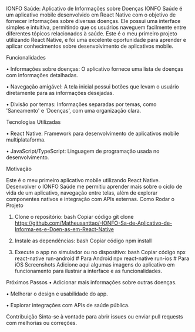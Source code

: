 IONFO Saúde: Aplicativo de Informações sobre Doenças
IONFO Saúde é um aplicativo mobile desenvolvido em React Native com o objetivo de fornecer informações sobre diversas doenças. Ele possui uma interface simples e intuitiva, permitindo que os usuários naveguem facilmente entre diferentes tópicos relacionados à saúde. Este é o meu primeiro projeto utilizando React Native, e foi uma excelente oportunidade para aprender e aplicar conhecimentos sobre desenvolvimento de aplicativos mobile.

Funcionalidades

•	Informações sobre doenças: O aplicativo fornece uma lista de doenças com informações detalhadas.

•	Navegação amigável: A tela inicial possui botões que levam o usuário diretamente para as informações desejadas.

•	Divisão por temas: Informações separadas por temas, como 'Saneamento' e 'Doenças', com uma organização clara.

Tecnologias Utilizadas

•	React Native: Framework para desenvolvimento de aplicativos mobile multiplataforma.

•	JavaScript/TypeScript: Linguagem de programação usada no desenvolvimento.

Motivação

Este é o meu primeiro aplicativo mobile utilizando React Native. Desenvolver o IONFO Saúde me permitiu aprender mais sobre o ciclo de vida de um aplicativo, navegação entre telas, além de explorar componentes nativos e integração com APIs externas.
Como Rodar o Projeto

1.	Clone o repositório:
bash
Copiar código
git clone https://github.com/Matheusanttao/-IONFO-Sa-de-Aplicativo-de-Informa-es-e-Doen-as-em-React-Native

2.	Instale as dependências:
bash
Copiar código
npm install

3.	Execute o app no simulador ou no dispositivo:
bash
Copiar código
npx react-native run-android # Para Android
npx react-native run-ios     # Para iOS
Screenshots
Adicione aqui algumas imagens do aplicativo em funcionamento para ilustrar a interface e as funcionalidades.

Próximos Passos
•	Adicionar mais informações sobre outras doenças.

•	Melhorar o design e usabilidade do app.

•	Explorar integrações com APIs de saúde pública.

Contribuição
Sinta-se à vontade para abrir issues ou enviar pull requests com melhorias ou correções.

